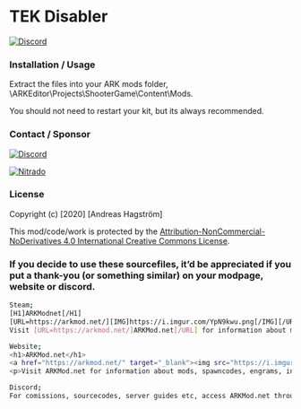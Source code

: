 # TEK Disabler

[![Discord](https://i.imgur.com/YpN9kwu.png)](https://arkmod.net/)

### Installation / Usage

Extract the files into your ARK mods folder, \ARKEditor\Projects\ShooterGame\Content\Mods\. 

You should not need to restart your kit, but its always recommended.

### Contact / Sponsor
[![Discord](https://i.imgur.com/mawb62a.png)](https://arkmod.net/discord/)

[![Nitrado](https://i.imgur.com/UnEUi0X.png)](https://arkmod.net/nitrado/)

### License

Copyright (c) [2020] [Andreas Hagström]

This mod/code/work is protected by the [Attribution-NonCommercial-NoDerivatives 4.0 International Creative Commons License](https://creativecommons.org/licenses/by-nc-nd/4.0/legalcode).

### If you decide to use these sourcefiles, it’d be appreciated if you put a thank-you (or something similar) on your modpage, website or discord.
```sh
Steam;
[H1]ARKModnet[/H1]
[URL=https://arkmod.net/][IMG]https://i.imgur.com/YpN9kwu.png[/IMG][/URL]
Visit [URL=https://arkmod.net/]ARKMod.net[/URL] for information about mods, spawncodes, engrams, ini-settings, sourcefiles, request mod commission, serverguides, get your own subdomain/hosting, SVN server, discord bots and much more!

Website;
<h1>ARKMod.net</h1>
<a href="https://arkmod.net/" target="_blank"><img src="https://i.imgur.com/YpN9kwu.png" title="ARKMod.net"></a>
<p>Visit ARKMod.net for information about mods, spawncodes, engrams, ini-settings, sourcefiles, request mod commission, serverguides, get your own subdomain/hosting, SVN server, discord bots and much more!</p>

Discord;
For comissions, sourcecodes, server guides etc, access ARKMod.net through <https://arkmod.net/>.
```
